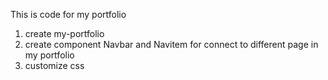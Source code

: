 This is code for my portfolio
1. create my-portfolio
2. create component Navbar and Navitem for connect to different page in my portfolio
3. customize css
